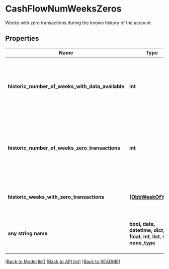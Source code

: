 # CashFlowNumWeeksZeros

Weeks with zero transactions during the known history of the account

## Properties
Name | Type | Description | Notes
------------ | ------------- | ------------- | -------------
**historic_number_of_weeks_with_data_available** | **int** | Number of weeks during known history of account in which data was available | 
**historic_number_of_weeks_zero_transactions** | **int** | Number of weeks during known history of account where zero transactions were posted | 
**historic_weeks_with_zero_transactions** | [**[ObbWeekOfYear]**](ObbWeekOfYear.md) | List of weeks with zero reported transactions | 
**any string name** | **bool, date, datetime, dict, float, int, list, str, none_type** | any string name can be used but the value must be the correct type | [optional]

[[Back to Model list]](../README.md#documentation-for-models) [[Back to API list]](../README.md#documentation-for-api-endpoints) [[Back to README]](../README.md)


